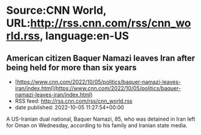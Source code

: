 # Source:CNN World, URL:http://rss.cnn.com/rss/cnn_world.rss, language:en-US

## American citizen Baquer Namazi leaves Iran after being held for more than six years
 - [https://www.cnn.com/2022/10/05/politics/baquer-namazi-leaves-iran/index.html](https://www.cnn.com/2022/10/05/politics/baquer-namazi-leaves-iran/index.html)
 - RSS feed: http://rss.cnn.com/rss/cnn_world.rss
 - date published: 2022-10-05 11:27:54+00:00

A US-Iranian dual national, Baquer Namazi, 85, who was detained in Iran left for Oman on Wednesday, according to his family and Iranian state media.

